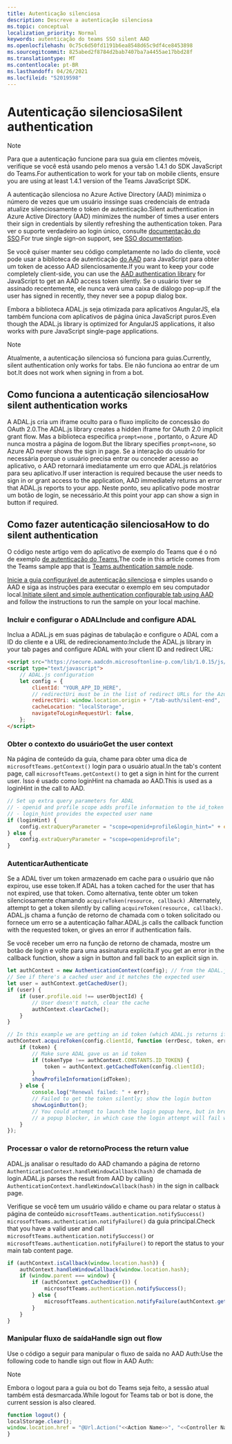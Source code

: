 ```yaml
---
title: Autenticação silenciosa
description: Descreve a autenticação silenciosa
ms.topic: conceptual
localization_priority: Normal
keywords: autenticação do teams SSO silent AAD
ms.openlocfilehash: 0c75c6d50fd1191b6ea8548d65c9df4ce8453898
ms.sourcegitcommit: 825abed2f8784d2bab7407ba7a4455ae17bbd28f
ms.translationtype: MT
ms.contentlocale: pt-BR
ms.lasthandoff: 04/26/2021
ms.locfileid: "52019598"
---
```

# <a name="silent-authentication"></a><span data-ttu-id="be269-104">Autenticação silenciosa</span><span class="sxs-lookup"><span data-stu-id="be269-104">Silent authentication</span></span>

> [!NOTE]
> <span data-ttu-id="be269-105">Para que a autenticação funcione para sua guia em clientes móveis, verifique se você está usando pelo menos a versão 1.4.1 do SDK JavaScript do Teams.</span><span class="sxs-lookup"><span data-stu-id="be269-105">For authentication to work for your tab on mobile clients, ensure you are using at least 1.4.1 version of the Teams JavaScript SDK.</span></span>

<span data-ttu-id="be269-106">A autenticação silenciosa no Azure Active Directory (AAD) minimiza o número de vezes que um usuário inssinge suas credenciais de entrada atualize silenciosamente o token de autenticação.</span><span class="sxs-lookup"><span data-stu-id="be269-106">Silent authentication in Azure Active Directory (AAD) minimizes the number of times a user enters their sign in credentials by silently refreshing the authentication token.</span></span> <span data-ttu-id="be269-107">Para ver o suporte verdadeiro ao login único, consulte [documentação do SSO](~/tabs/how-to/authentication/auth-aad-sso.md).</span><span class="sxs-lookup"><span data-stu-id="be269-107">For true single sign-on support, see [SSO documentation](~/tabs/how-to/authentication/auth-aad-sso.md).</span></span>

<span data-ttu-id="be269-108">Se você quiser manter seu código completamente no lado do cliente, você pode usar a biblioteca de autenticação [do AAD](/azure/active-directory/develop/active-directory-authentication-libraries) para JavaScript para obter um token de acesso AAD silenciosamente.</span><span class="sxs-lookup"><span data-stu-id="be269-108">If you want to keep your code completely client-side, you can use the [AAD authentication library](/azure/active-directory/develop/active-directory-authentication-libraries) for JavaScript to get an AAD access token silently.</span></span> <span data-ttu-id="be269-109">Se o usuário tiver se assinado recentemente, ele nunca verá uma caixa de diálogo pop-up.</span><span class="sxs-lookup"><span data-stu-id="be269-109">If the user has signed in recently, they never see a popup dialog box.</span></span>

<span data-ttu-id="be269-110">Embora a biblioteca ADAL.js seja otimizada para aplicativos AngularJS, ela também funciona com aplicativos de página única JavaScript puros.</span><span class="sxs-lookup"><span data-stu-id="be269-110">Even though the ADAL.js library is optimized for AngularJS applications, it also works with pure JavaScript single-page applications.</span></span>

> [!NOTE]
> <span data-ttu-id="be269-111">Atualmente, a autenticação silenciosa só funciona para guias.</span><span class="sxs-lookup"><span data-stu-id="be269-111">Currently, silent authentication only works for tabs.</span></span> <span data-ttu-id="be269-112">Ele não funciona ao entrar de um bot.</span><span class="sxs-lookup"><span data-stu-id="be269-112">It does not work when signing in from a bot.</span></span>

## <a name="how-silent-authentication-works"></a><span data-ttu-id="be269-113">Como funciona a autenticação silenciosa</span><span class="sxs-lookup"><span data-stu-id="be269-113">How silent authentication works</span></span>

<span data-ttu-id="be269-114">A ADAL.js cria um iframe oculto para o fluxo implícito de concessão do OAuth 2.0.</span><span class="sxs-lookup"><span data-stu-id="be269-114">The ADAL.js library creates a hidden iframe for OAuth 2.0 implicit grant flow.</span></span> <span data-ttu-id="be269-115">Mas a biblioteca especifica `prompt=none` , portanto, o Azure AD nunca mostra a página de logom.</span><span class="sxs-lookup"><span data-stu-id="be269-115">But the library specifies `prompt=none`, so Azure AD never shows the sign in page.</span></span> <span data-ttu-id="be269-116">Se a interação do usuário for necessária porque o usuário precisa entrar ou conceder acesso ao aplicativo, o AAD retornará imediatamente um erro que ADAL.js relatórios para seu aplicativo.</span><span class="sxs-lookup"><span data-stu-id="be269-116">If user interaction is required because the user needs to sign in or grant access to the application, AAD immediately returns an error that ADAL.js reports to your app.</span></span> <span data-ttu-id="be269-117">Neste ponto, seu aplicativo pode mostrar um botão de login, se necessário.</span><span class="sxs-lookup"><span data-stu-id="be269-117">At this point your app can show a sign in button if required.</span></span>

## <a name="how-to-do-silent-authentication"></a><span data-ttu-id="be269-118">Como fazer autenticação silenciosa</span><span class="sxs-lookup"><span data-stu-id="be269-118">How to do silent authentication</span></span>

<span data-ttu-id="be269-119">O código neste artigo vem do aplicativo de exemplo do Teams que é o nó de exemplo [de autenticação do Teams.](https://github.com/OfficeDev/Microsoft-Teams-Samples/blob/main/samples/app-auth/nodejs/src/views/tab/silent/silent.hbs)</span><span class="sxs-lookup"><span data-stu-id="be269-119">The code in this article comes from the Teams sample app that is [Teams authentication sample node](https://github.com/OfficeDev/Microsoft-Teams-Samples/blob/main/samples/app-auth/nodejs/src/views/tab/silent/silent.hbs).</span></span>

<span data-ttu-id="be269-120">[Inicie a guia configurável de autenticação silenciosa](https://github.com/OfficeDev/Microsoft-Teams-Samples/tree/main/samples/tab-channel-group-config-page-auth/csharp) e simples usando o AAD e siga as instruções para executar o exemplo em seu computador local.</span><span class="sxs-lookup"><span data-stu-id="be269-120">[Initiate silent and simple authentication configurable tab using AAD](https://github.com/OfficeDev/Microsoft-Teams-Samples/tree/main/samples/tab-channel-group-config-page-auth/csharp) and follow the instructions to run the sample on your local machine.</span></span>

### <a name="include-and-configure-adal"></a><span data-ttu-id="be269-121">Incluir e configurar o ADAL</span><span class="sxs-lookup"><span data-stu-id="be269-121">Include and configure ADAL</span></span>

<span data-ttu-id="be269-122">Inclua a ADAL.js em suas páginas de tabulação e configure o ADAL com a ID do cliente e a URL de redirecionamento:</span><span class="sxs-lookup"><span data-stu-id="be269-122">Include the ADAL.js library in your tab pages and configure ADAL with your client ID and redirect URL:</span></span>

```html
<script src="https://secure.aadcdn.microsoftonline-p.com/lib/1.0.15/js/adal.min.js" integrity="sha384-lIk8T3uMxKqXQVVfFbiw0K/Nq+kt1P3NtGt/pNexiDby2rKU6xnDY8p16gIwKqgI" crossorigin="anonymous"></script>
<script type="text/javascript">
    // ADAL.js configuration
    let config = {
        clientId: "YOUR_APP_ID_HERE",
        // redirectUri must be in the list of redirect URLs for the Azure AD app
        redirectUri: window.location.origin + "/tab-auth/silent-end",
        cacheLocation: "localStorage",
        navigateToLoginRequestUrl: false,
    };
</script>
```

### <a name="get-the-user-context"></a><span data-ttu-id="be269-123">Obter o contexto do usuário</span><span class="sxs-lookup"><span data-stu-id="be269-123">Get the user context</span></span>

<span data-ttu-id="be269-124">Na página de conteúdo da guia, chame para obter uma dica de `microsoftTeams.getContext()` login para o usuário atual.</span><span class="sxs-lookup"><span data-stu-id="be269-124">In the tab's content page, call `microsoftTeams.getContext()` to get a sign in hint for the current user.</span></span> <span data-ttu-id="be269-125">Isso é usado como loginHint na chamada ao AAD.</span><span class="sxs-lookup"><span data-stu-id="be269-125">This is used as a loginHint in the call to AAD.</span></span>

```javascript
// Set up extra query parameters for ADAL
// - openid and profile scope adds profile information to the id_token
// - login_hint provides the expected user name
if (loginHint) {
    config.extraQueryParameter = "scope=openid+profile&login_hint=" + encodeURIComponent(loginHint);
} else {
    config.extraQueryParameter = "scope=openid+profile";
}
```

### <a name="authenticate"></a><span data-ttu-id="be269-126">Autenticar</span><span class="sxs-lookup"><span data-stu-id="be269-126">Authenticate</span></span>

<span data-ttu-id="be269-127">Se a ADAL tiver um token armazenado em cache para o usuário que não expirou, use esse token.</span><span class="sxs-lookup"><span data-stu-id="be269-127">If ADAL has a token cached for the user that has not expired, use that token.</span></span> <span data-ttu-id="be269-128">Como alternativa, tente obter um token silenciosamente chamando `acquireToken(resource, callback)` .</span><span class="sxs-lookup"><span data-stu-id="be269-128">Alternately, attempt to get a token silently by calling `acquireToken(resource, callback)`.</span></span> <span data-ttu-id="be269-129">ADAL.js chama a função de retorno de chamada com o token solicitado ou fornece um erro se a autenticação falhar.</span><span class="sxs-lookup"><span data-stu-id="be269-129">ADAL.js calls the callback function with the requested token, or gives an error if authentication fails.</span></span>

<span data-ttu-id="be269-130">Se você receber um erro na função de retorno de chamada, mostre um botão de login e volte para uma assinatura explícita.</span><span class="sxs-lookup"><span data-stu-id="be269-130">If you get an error in the callback function, show a sign in button and fall back to an explicit sign in.</span></span>

```javascript
let authContext = new AuthenticationContext(config); // from the ADAL.js library
// See if there's a cached user and it matches the expected user
let user = authContext.getCachedUser();
if (user) {
    if (user.profile.oid !== userObjectId) {
        // User doesn't match, clear the cache
        authContext.clearCache();
    }
}

// In this example we are getting an id token (which ADAL.js returns if we ask for resource = clientId)
authContext.acquireToken(config.clientId, function (errDesc, token, err, tokenType) {
    if (token) {
        // Make sure ADAL gave us an id token
        if (tokenType !== authContext.CONSTANTS.ID_TOKEN) {
            token = authContext.getCachedToken(config.clientId);
        }
        showProfileInformation(idToken);
    } else {
        console.log("Renewal failed: " + err);
        // Failed to get the token silently; show the login button
        showLoginButton();
        // You could attempt to launch the login popup here, but in browsers this could be blocked by
        // a popup blocker, in which case the login attempt will fail with the reason FailedToOpenWindow.
    }
});
```

### <a name="process-the-return-value"></a><span data-ttu-id="be269-131">Processar o valor de retorno</span><span class="sxs-lookup"><span data-stu-id="be269-131">Process the return value</span></span>

<span data-ttu-id="be269-132">ADAL.js analisar o resultado do AAD chamando a página de retorno `AuthenticationContext.handleWindowCallback(hash)` de chamada de login.</span><span class="sxs-lookup"><span data-stu-id="be269-132">ADAL.js parses the result from AAD by calling `AuthenticationContext.handleWindowCallback(hash)` in the sign in callback page.</span></span>

<span data-ttu-id="be269-133">Verifique se você tem um usuário válido e chame ou para relatar o status à página de conteúdo `microsoftTeams.authentication.notifySuccess()` `microsoftTeams.authentication.notifyFailure()` da guia principal.</span><span class="sxs-lookup"><span data-stu-id="be269-133">Check that you have a valid user and call `microsoftTeams.authentication.notifySuccess()` or `microsoftTeams.authentication.notifyFailure()` to report the status to your main tab content page.</span></span>

```javascript
if (authContext.isCallback(window.location.hash)) {
    authContext.handleWindowCallback(window.location.hash);
    if (window.parent === window) {
        if (authContext.getCachedUser()) {
            microsoftTeams.authentication.notifySuccess();
        } else {
            microsoftTeams.authentication.notifyFailure(authContext.getLoginError());
        }
    }
}
```

### <a name="handle-sign-out-flow"></a><span data-ttu-id="be269-134">Manipular fluxo de saída</span><span class="sxs-lookup"><span data-stu-id="be269-134">Handle sign out flow</span></span>

<span data-ttu-id="be269-135">Use o código a seguir para manipular o fluxo de saída no AAD Auth:</span><span class="sxs-lookup"><span data-stu-id="be269-135">Use the following code to handle sign out flow in AAD Auth:</span></span>

> [!NOTE]
> <span data-ttu-id="be269-136">Embora o logout para a guia ou bot do Teams seja feito, a sessão atual também está desmarcada.</span><span class="sxs-lookup"><span data-stu-id="be269-136">While logout for Teams tab or bot is done, the current session is also cleared.</span></span>

```javascript
function logout() {
localStorage.clear();
window.location.href = "@Url.Action("<<Action Name>>", "<<Controller Name>>")";
}
```
